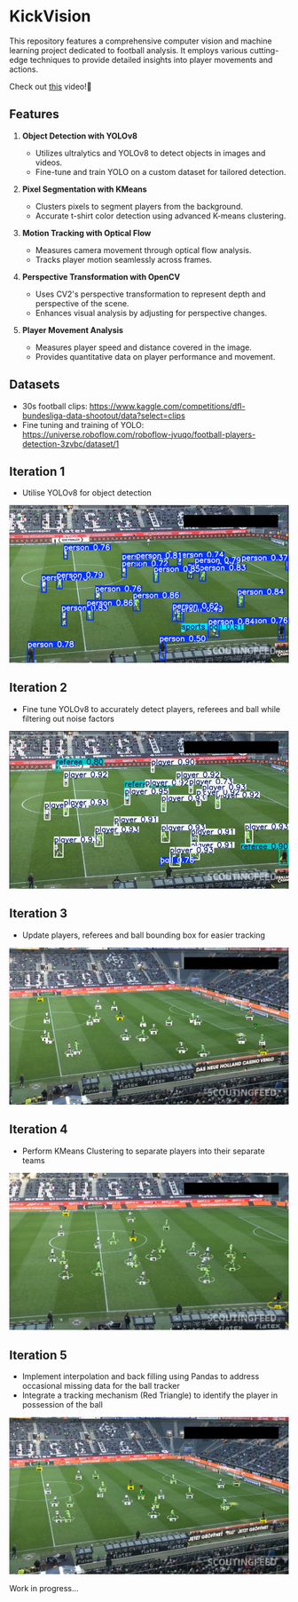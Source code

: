 # KickVision

This repository features a comprehensive computer vision and machine learning project dedicated to football analysis. It employs various cutting-edge techniques to provide detailed insights into player movements and actions.

Check out [this](https://github.com/ehz0ah/KickVision/tree/master/output_videos) video!🎥

## Features

1. **Object Detection with YOLOv8**

   - Utilizes ultralytics and YOLOv8 to detect objects in images and videos.
   - Fine-tune and train YOLO on a custom dataset for tailored detection.

2. **Pixel Segmentation with KMeans**

   - Clusters pixels to segment players from the background.
   - Accurate t-shirt color detection using advanced K-means clustering.

3. **Motion Tracking with Optical Flow**

   - Measures camera movement through optical flow analysis.
   - Tracks player motion seamlessly across frames.

4. **Perspective Transformation with OpenCV**

   - Uses CV2's perspective transformation to represent depth and perspective of the scene.
   - Enhances visual analysis by adjusting for perspective changes.

5. **Player Movement Analysis**
   - Measures player speed and distance covered in the image.
   - Provides quantitative data on player performance and movement.

## Datasets

- 30s football clips: https://www.kaggle.com/competitions/dfl-bundesliga-data-shootout/data?select=clips
- Fine tuning and training of YOLO: https://universe.roboflow.com/roboflow-jvuqo/football-players-detection-3zvbc/dataset/1

## Iteration 1

- Utilise YOLOv8 for object detection

![Iteration 1](images/iteration1.png)

## Iteration 2

- Fine tune YOLOv8 to accurately detect players, referees and ball while filtering out noise factors

![Iteration 2](images/iteration2.png)

## Iteration 3

- Update players, referees and ball bounding box for easier tracking

![Iteration 3](images/iteration3.png)

## Iteration 4

- Perform KMeans Clustering to separate players into their separate teams

![Iteration 4](images/iteration4.png)

## Iteration 5

- Implement interpolation and back filling using Pandas to address occasional missing data for the ball tracker
- Integrate a tracking mechanism (Red Triangle) to identify the player in possession of the ball

![Iteration 5](images/iteration5.png)

Work in progress...
